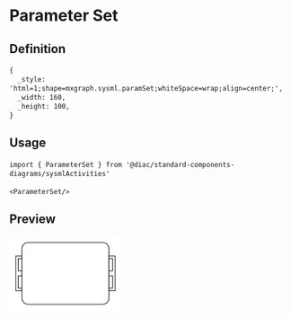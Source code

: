 # Parameter Set

## Definition

```
{
  _style: 'html=1;shape=mxgraph.sysml.paramSet;whiteSpace=wrap;align=center;',
  _width: 160,
  _height: 100,
}
```

## Usage

```
import { ParameterSet } from '@diac/standard-components-diagrams/sysmlActivities'

<ParameterSet/>
```

## Preview

<img src="./parameter-set.png" width="200"/>
